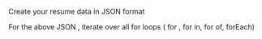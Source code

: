 Create your resume data in JSON format

For the above JSON , iterate over all for loops ( for , for in, for of, forEach)
